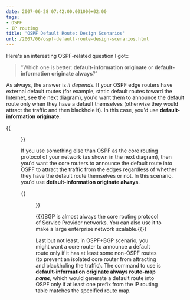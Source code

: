 ```yaml
---
date: 2007-06-28 07:42:00.001000+02:00
tags:
- OSPF
- IP routing
title: 'OSPF Default Route: Design Scenarios'
url: /2007/06/ospf-default-route-design-scenarios.html
---
```

Here's an interesting OSPF-related question I got::

> "Which one is better: **default-information originate** or **default-information originate always**?"

As always, the answer is *it depends*. If your OSPF edge routers have external default routes (for example, static default routes toward the Internet, see the next diagram), you\'d want them to announce the default route only when they have a default themselves (otherwise they would attract the traffic and then blackhole it). In this case, you\'d use **default-information originate**.

{{<figure src="OSPF_A.jpg">}}
<!--more-->
If you use something else than OSPF as the core routing protocol of your network (as shown in the next diagram), then you\'d want the core routers to announce the default route into OSPF to attract the traffic from the edges regardless of whether they have the default route themselves or not. In this scenario, you\'d use **default-information originate always**.

{{<figure src="OSPF_B.jpg">}}

{{<note>}}BGP is almost always the core routing protocol of Service Provider networks. You can also use it to make a large enterprise network scalable.{{</note>}}

Last but not least, in OSPF+BGP scenario, you might want a core router to announce a default route only if it has at least some non-OSPF routes (to prevent an isolated core router from attracting and blackholing the traffic). The command to use is **default-information originate always route-map *name***, which would generate a default route into OSPF only if at least one prefix from the IP routing table matches the specified route map.
